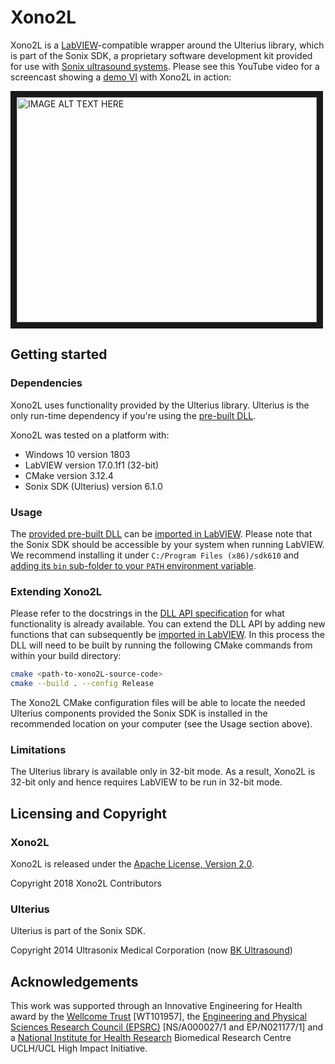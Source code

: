 # Xono2L

Xono2L is a [LabVIEW][labview]-compatible wrapper around the Ulterius library, which is part of
the Sonix SDK, a proprietary software development kit provided for use with
[Sonix ultrasound systems][sonix].
Please see this YouTube video for a screencast showing a [demo VI][demo-vi] with Xono2L in action:

<a href="http://www.youtube.com/watch?feature=player_embedded&v=z0DbbX2aZpU"
 target="_blank"><img src="http://img.youtube.com/vi/z0DbbX2aZpU/0.jpg"
 alt="IMAGE ALT TEXT HERE" width="480" height="360" border="10" /></a>

[labview]: https://www.ni.com/labview
[sonix]: https://www.bkmedical.com/
[demo-vi]: vi/demo.vi


## Getting started

### Dependencies

Xono2L uses functionality provided by the Ulterius library.
Ulterius is the only run-time dependency if you're using the [pre-built DLL][xono2L-dll].

Xono2L was tested on a platform with:

- Windows 10 version 1803
- LabVIEW version 17.0.1f1 (32-bit)
- CMake version 3.12.4
- Sonix SDK (Ulterius) version 6.1.0

### Usage

The [provided pre-built DLL][xono2L-dll] can be [imported in LabVIEW][labview-howto].
Please note that the Sonix SDK should be accessible by your system when running LabVIEW.
We recommend installing it under `C:/Program Files (x86)/sdk610` and [adding its `bin`
sub-folder to your `PATH` environment variable][win-env].

[xono2L-dll]: https://github.com/gift-surg/Xono2L/releases
[labview-howto]: ./doc/labview.md
[win-env]: https://docs.microsoft.com/en-us/windows/desktop/procthread/environment-variables

### Extending Xono2L

Please refer to the docstrings in the [DLL API specification][xono2L-api] for what functionality is already
available.
You can extend the DLL API by adding new functions that can subsequently be
[imported in LabVIEW][labview-howto].
In this process the DLL will need to be built by running the following CMake commands from within your
build directory:

```bash
cmake <path-to-xono2L-source-code>
cmake --build . --config Release
```

The Xono2L CMake configuration files will be able to locate the needed Ulterius components
provided the Sonix SDK is installed in the recommended location on your computer (see the Usage
section above).

[xono2L-api]: api/xono2L.h

### Limitations

The Ulterius library is available only in 32-bit mode.
As a result, Xono2L is 32-bit only and hence requires LabVIEW to be run in 32-bit mode.


## Licensing and Copyright

### Xono2L

Xono2L is released under the [Apache License, Version 2.0][license].

Copyright 2018 Xono2L Contributors

[license]: ./LICENSE

### Ulterius

Ulterius is part of the Sonix SDK.

Copyright 2014 Ultrasonix Medical Corporation (now [BK Ultrasound][sonix])


## Acknowledgements

This work was supported through an Innovative Engineering for Health award by the [Wellcome Trust][wt]
[WT101957], the [Engineering and Physical Sciences Research Council (EPSRC)][epsrc] [NS/A000027/1 and EP/N021177/1]
and a [National Institute for Health Research][nihr] Biomedical Research Centre UCLH/UCL High Impact Initiative.

[gift-surg]: http://www.gift-surg.ac.uk
[wt]: https://wellcome.ac.uk/
[epsrc]: https://epsrc.ukri.org/
[nihr]: https://www.nihr.ac.uk/
